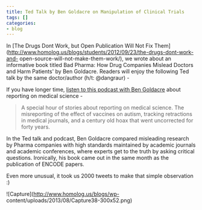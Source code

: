 ```yaml
---
title: Ted Talk by Ben Goldacre on Manipulation of Clinical Trials
tags: []
categories:
- blog
---
```

In [The Drugs Dont Work, but Open Publication Will Not Fix
Them](http://www.homolog.us/blogs/students/2012/09/23/the-drugs-dont-work-and-
open-source-will-not-make-them-work/), we wrote about an informative book
titled Bad Pharma: How Drug Companies Mislead Doctors and Harm Patients' by
Ben Goldacre. Readers will enjoy the following Ted talk by the same
doctor/author (h/t: @dangraur) -
<!--more-->

If you have longer time, [listen to this podcast with Ben
Goldacre](http://www.onthemedia.org/2013/jul/05/) about reporting on medical
science -

> A special hour of stories about reporting on medical science. The
misreporting of the effect of vaccines on autism, tracking retractions in
medical journals, and a century old hoax that went uncorrected for forty
years.

In the Ted talk and podcast, Ben Goldacre compared misleading research by
Pharma companies with high standards maintained by academic journals and
academic conferences, where experts get to the truth by asking critical
questions. Ironically, his book came out in the same month as the publication
of ENCODE papers.

Even more unusual, it took us 2000 tweets to make that simple observation :)

![Capture](http://www.homolog.us/blogs/wp-
content/uploads/2013/08/Capture38-300x52.png)

